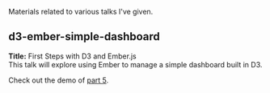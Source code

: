 Materials related to various talks I've given.

d3-ember-simple-dashboard
-------------------------

**Title:** First Steps with D3 and Ember.js  
This talk will explore using Ember to manage a simple dashboard built in D3.

Check out the demo of [part 5](http://www.samselikoff.com/projects/d3-ember-simple-dashboard/part5-flexibility.html).